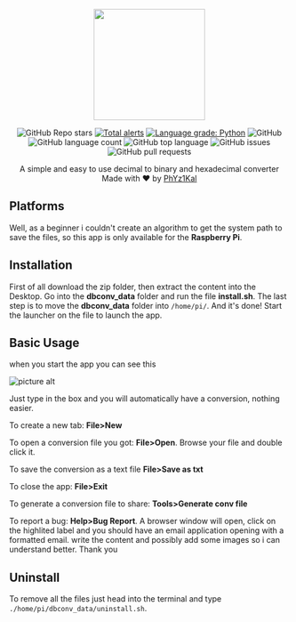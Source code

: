 <p align="center">
  <img 
    width="200"
    height="200"
    src="https://i.ibb.co/gdvGCBF/icon.png"
  >
</p>
<p align="center">
  <img alt="GitHub Repo stars" src="https://img.shields.io/github/stars/PhYz1Kal/DBconv"> <a href="https://lgtm.com/projects/g/PhYz1Kal/DBconv/alerts/"><img alt="Total alerts" src="https://img.shields.io/lgtm/alerts/g/PhYz1Kal/DBconv.svg?logo=lgtm&logoWidth=18"/></a> <a href="https://lgtm.com/projects/g/PhYz1Kal/DBconv/context:python"><img alt="Language grade: Python" src="https://img.shields.io/lgtm/grade/python/g/PhYz1Kal/DBconv.svg?logo=lgtm&logoWidth=18"/></a> <img alt="GitHub" src="https://img.shields.io/github/license/PhYz1Kal/DBconv"> <img alt="GitHub language count" src="https://img.shields.io/github/languages/count/PhYz1Kal/DBconv"> <img alt="GitHub top language" src="https://img.shields.io/github/languages/top/PhYz1Kal/DBconv"> <img alt="GitHub issues" src="https://img.shields.io/github/issues-raw/PhYz1Kal/DBconv"> <img alt="GitHub pull requests" src="https://img.shields.io/github/issues-pr/PhYz1Kal/DBconv">
</p>
<div align="center">
  A simple and easy to use decimal to binary and hexadecimal converter
</div>
<div align="center">
  Made with ❤ by <a href="https://github.com/PhYz1Kal">PhYz1Kal</a>
</div>

## Platforms
Well, as a beginner i couldn't create an algorithm to get the system path to save the files, so this app is only available for the **Raspberry Pi**.
## Installation 
First of all download the zip folder, then extract the content into the Desktop. Go into the **dbconv_data** folder and run the file **install.sh**. The last step is to move the **dbconv_data** folder into `/home/pi/`. And it's done! Start the launcher on the file to launch the app.
## Basic Usage
when you start the app you can see this

![picture alt](https://i.ibb.co/8zNb9dY/Istantanea-2022-03-23-22-59-31.png)

Just type in the box and you will automatically have a conversion, nothing easier.

To create a new tab: **File>New**

To open a conversion file you got: **File>Open**. Browse your file and double click it.

To save the conversion as a text file **File>Save as txt**

To close the app: **File>Exit**


To generate a conversion file to share: **Tools>Generate conv file**


To report a bug: **Help>Bug Report**. A browser window will open, click on the highlited label and you should have an email application opening with a formatted email. write the content and possibly add some images so i can understand better. Thank you
## Uninstall
To remove all the files just head into the terminal and type `./home/pi/dbconv_data/uninstall.sh`.
